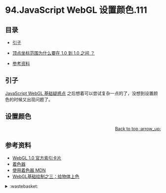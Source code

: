 # 94.JavaScript WebGL 设置颜色.111
## <a name="index"></a> 目录
- [引子](#start)
- [顶点坐标范围为什么要在 1.0 到 1.0 之间 ？](#ques1)

- [参考资料](#reference)

## <a name="start"></a> 引子
[JavaScript WebGL 基础疑惑点][url-pre] 之后想着可以尝试复杂一点的了，没想到设置颜色的时候又出现问题了。

## <a name="ques1"></a> 设置颜色


<div align="right"><a href="#index">Back to top :arrow_up:</a></div>


## <a name="reference"></a> 参考资料
- [WebGL 1.0 官方索引卡片][url-1]
- [着色器][url-2]
- [使用着色器 MDN][url-3]
- [WebGL基础绘制之三：给物体上色][url-4]

[url-pre]:https://github.com/XXHolic/segment/issues/110
[url-1]:https://www.khronos.org/files/webgl/webgl-reference-card-1_0.pdf
[url-2]:https://learnopengl-cn.github.io/01%20Getting%20started/05%20Shaders/
[url-3]:https://developer.mozilla.org/zh-CN/docs/Web/API/WebGL_API/Tutorial/Using_shaders_to_apply_color_in_WebGL
[url-4]:http://www.jiazhengblog.com/blog/2016/02/22/2923/

[url-5]:https://xxholic.github.io/lab/segment/93/buffer.html
[url-6]:https://xxholic.github.io/lab/segment/93/use-program.html
[url-7]:https://developer.mozilla.org/en-US/docs/Web/API/WebGLRenderingContext/useProgram

[url-local-1]:../images/93/1.png

<details>
<summary>:wastebasket:</summary>


</details>

